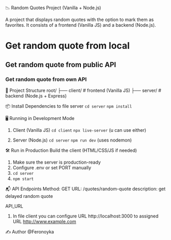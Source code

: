 📉 Random Quotes Project (Vanilla + Node.js)

A project that displays random quotes with the option to mark them as favorites. It consists of a frontend (Vanilla JS) and a backend (Node.js).

# Get random quote from local

## Get random quote from public API

### Get random quote from own API

📂 Project Structure
root/
├── client/ # frontend (Vanilla JS)
├── server/ # backend (Node.js + Express)

📦 Install Dependencies to file server
`cd server`
`npm install`

🖥️ Running in Development Mode

1. Client (Vanilla JS)
   `cd client`
   `npx live-server` (u can use either)

2. Server (Node.js)
   `cd server`
   `npm run dev` (uses nodemon)

🛠️ Run in Production Build the client (HTML/CSS/JS if needed)

1. Make sure the server is production-ready
2. Configure .env or set PORT manually
3. `cd server`
4. `npm start`

📬 API Endpoints
Method: GET
URL: /quotes/random-quote
description: get delayed random quote

API_URL

1. In file client you can configure URL http://localhost:3000 to assigned URL http://www.example.com

✍️ Author
@Feronoyka
